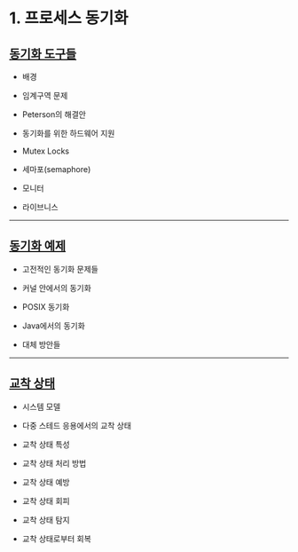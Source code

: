 # 1. 프로세스 동기화

## [동기화 도구들](./06_syncTools/README.md)

- 배경

- 임계구역 문제

- Peterson의 해결안

- 동기화를 위한 하드웨어 지원

- Mutex Locks

- 세마포(semaphore)

- 모니터

- 라이브니스

---

## [동기화 예제](./07_syncExamples/README.md)

- 고전적인 동기화 문제들

- 커널 안에서의 동기화

- POSIX 동기화

- Java에서의 동기화

- 대체 방안들

---

## [교착 상태](./08_deadlock/README.md)

- 시스템 모델

- 다중 스테드 응용에서의 교착 상태

- 교착 상태 특성

- 교착 상태 처리 방법

- 교착 상태 예방

- 교착 상태 회피

- 교착 상태 탐지

- 교착 상태로부터 회복
